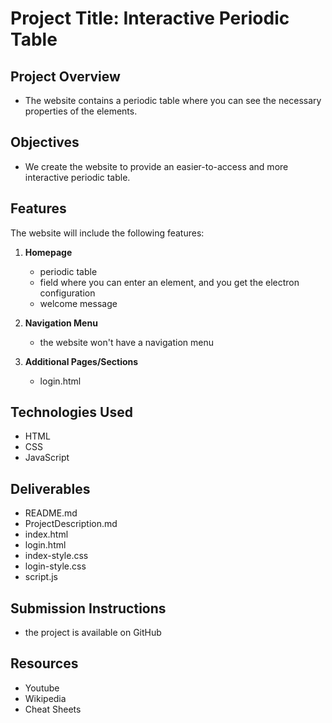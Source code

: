 # Project Title: Interactive Periodic Table

## Project Overview
- The website contains a periodic table where you can see the necessary properties of the elements.

## Objectives
- We create the website to provide an easier-to-access and more interactive periodic table.

## Features
The website will include the following features:

1. **Homepage**
    - periodic table
    - field where you can enter an element, and you get the electron configuration
    - welcome message

2. **Navigation Menu**
    - the website won't have a navigation menu

3. **Additional Pages/Sections**
    - login.html

## Technologies Used
- HTML
- CSS
- JavaScript

## Deliverables
- README.md
- ProjectDescription.md
- index.html
- login.html
- index-style.css
- login-style.css
- script.js

## Submission Instructions
- the project is available on GitHub

## Resources
- Youtube
- Wikipedia
- Cheat Sheets